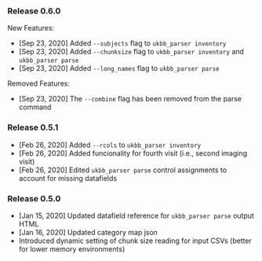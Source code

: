 ### Release 0.6.0

New Features: 

* [Sep 23, 2020] Added `--subjects` flag to `ukbb_parser inventory`
* [Sep 23, 2020] Added `--chunksize` flag to `ukbb_parser inventory` and `ukbb_parser parse`
* [Sep 23, 2020] Added `--long_names` flag to `ukbb_parser parse`

Removed Features:

* [Sep 23, 2020] The `--combine` flag has been removed from the parse command 

### Release 0.5.1

* [Feb 26, 2020] Added `--rcols` to `ukbb_parser inventory`
* [Feb 26, 2020] Added funcionality for fourth visit (i.e., second imaging visit)
* [Feb 26, 2020] Edited `ukbb_parser parse` control assignments to account for missing datafields

### Release 0.5.0

* [Jan 15, 2020] Updated datafield reference for `ukbb_parser parse` output HTML
* [Jan 16, 2020] Updated category map json
* Introduced dynamic setting of chunk size reading for input CSVs (better for lower memory environments)
